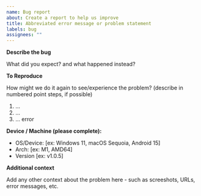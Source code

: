 ```yaml
---
name: Bug report
about: Create a report to help us improve
title: Abbreviated error message or problem statement
labels: bug
assignees: ""
---
```


**Describe the bug**

What did you expect? and what happened instead?

**To Reproduce**

How might we do it again to see/experience the problem?
(describe in numbered point steps, if possible)

1. ...
2. ...
3. ... error

**Device / Machine (please complete):**

- OS/Device: [ex: Windows 11, macOS Sequoia, Android 15]
- Arch: [ex: M1, AMD64]
- Version [ex: v1.0.5]

**Additional context**

Add any other context about the problem here - such as screeshots, URLs, error messages, etc.
